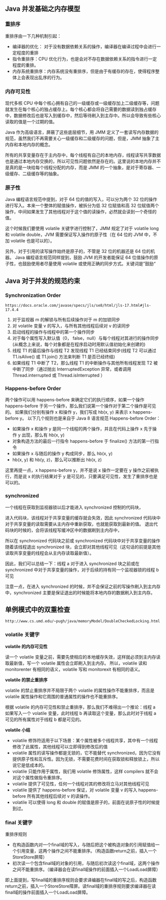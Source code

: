 

## Java 并发基础之内存模型

### 重排序

重排序由一下几种机制引起：
- 编译器的优化： 对于没有数据依赖关系的操作，编译器在编译过程中会进行一定程度的重排
- 指令重排序：CPU 优化行为，也是会对不存在数据依赖关系的指令进行一定程度的重排。
- 内存系统重排序：内存系统没有重排序，但是由于有缓存的存在，使得程序整体上会表现出乱序的行为。


### 内存可见性

现代多核 CPU 中每个核心拥有自己的一级缓存或一级缓存加上二级缓存等，问题就发生在每个核心的独占缓存上。每个核心都会将自己需要的数据读到独占缓存中，数据修改后也是写入到缓存中，然后等待刷入到主存中。所以会导致有些核心读取的值是一个过期的值。

Java 作为高级语言，屏蔽了这些底层细节，用 JMM 定义了一套读写内存数据的规范，虽然我们不再需要关心一级缓存和二级缓存的问题，但是，JMM 抽象了主内存和本地内存的概念。

所有的共享变量存在于主内存中，每个线程有自己的本地内存，线程读写共享数据也是通过本地内存交换的，所以可见性问题依然是存在的。这里说的本地内存并不是真的是一块给每个线程分配的内存，而是 JMM 的一个抽象，是对于寄存器、一级缓存、二级缓存等的抽象。


### 原子性

Java 编程语言规范中提到，对于 64 位的值的写入，可以分为两个 32 位的操作进行写入。本来一个整体的赋值操作，被拆分为低 32 位赋值和高 32 位赋值两个操作，中间如果发生了其他线程对于这个值的读操作，必然就会读到一个奇怪的值。

这个时候我们要使用 volatile 关键字进行控制了，JMM 规定了对于 volatile long 和 volatile double，JVM 需要保证写入操作的原子性（在 64 位的 JVM 中，不加 volatile 也是可以的）。

另外，对于引用的读写操作始终是原子的，不管是 32 位的机器还是 64 位的机器。
Java 编程语言规范同样提到，鼓励 JVM 的开发者能保证 64 位值操作的原子性，也鼓励使用者尽量使用 volatile 或使用正确的同步方式。关键词是”鼓励“


## Java 对于并发的规范约束

### Synchronization Order
```text
https://docs.oracle.com/javase/specs/jls/se8/html/jls-17.html#jls-17.4.4
```
1. 对于监视器 m 的解锁与所有后续操作对于 m 的加锁同步
2. 对 volatile 变量 v 的写入，与所有其他线程后续对 v 的读同步
3. 启动线程的操作与线程中的第一个操作同步
4. 对于每个属性写入默认值（0， false，null）与每个线程对其进行的操作同步(从概念上来说，每个对象都是在程序启动时用默认值初始化来创建的)
5. 线程 T1 的最后操作与线程 T2 发现线程 T1 已经结束同步(线程 T2 可以通过 T1.isAlive() 或 T1.join() 方法来判断 T1 是否已经终结)
6. 如果线程 T1 中断了 T2，那么线程 T1 的中断操作与其他所有线程发现 T2 被中断了同步（通过抛出 InterruptedException 异常，或者调用 Thread.interrupted 或 Thread.isInterrupted ）

### Happens-before Order
两个操作可以用 happens-before 来确定它们的执行顺序，如果一个操作 happens-before 于另一个操作，那么我们说第一个操作对于第二个操作是可见的。
如果我们分别有操作 x 和操作 y，我们写成 hb(x, y) 来表示 x happens-before y。
以下几个规则也是来自于 Java 8 语言规范 Happens-before Order：
- 如果操作 x 和操作 y 是同一个线程的两个操作，并且在代码上操作 x 先于操作 y 出现，那么有 hb(x, y)
- 对象构造方法的最后一行指令 happens-before 于 finalize() 方法的第一行指令
- 如果操作 x 与随后的操作 y 构成同步，那么 hb(x, y)
- hb(x, y) 和 hb(y, z)，那么可以推断出 hb(x, z)

这里再提一点，x happens-before y，并不是说 x 操作一定要在 y 操作之前被执行，而是说 x 的执行结果对于 y 是可见的，只要满足可见性，发生了重排序也是可以的。


### synchronized
一个线程在获取到监视器锁以后才能进入 synchronized 控制的代码块，

进入代码块，该线程对于共享变量的缓存就会失效，因此 synchronized 代码块中对于共享变量的读取需要从主内存中重新获取，也就能获取到最新的值。 退出代码块的时候的，会将该线程写缓冲区中的数据刷到主内存中，

所以在 synchronized 代码块之前或 synchronized 代码块中对于共享变量的操作随着该线程退出 synchronized 块，会立即对其他线程可见（这句话的前提是其他读取共享变量的线程会从主内存读取最新值）。

因此，我们可以总结一下：线程 a 对于进入 synchronized 块之前或在 synchronized 中对于共享变量的操作，对于后续的持有同一个监视器锁的线程 b 可见

注意一点，在进入 synchronized 的时候，并不会保证之前的写操作刷入到主内存中，synchronized 主要是保证退出的时候能将本地内存的数据刷入到主内存。



## 单例模式中的双重检查
```text
http://www.cs.umd.edu/~pugh/java/memoryModel/DoubleCheckedLocking.html
```

### volatile 关键字


**volatile 的内存可见性**

读一个 volatile 变量之前，需要先使相应的本地缓存失效，这样就必须到主内存读取最新值，写一个 volatile 属性会立即刷入到主内存。
所以，volatile 读和 monitorenter 有相同的语义，volatile 写和 monitorexit 有相同的语义。

**volatile 的禁止重排序**

volatile 的禁止重排序并不局限于两个 volatile 的属性操作不能重排序，而且是 volatile 属性操作和它周围的普通属性的操作也不能重排序。

根据 volatile 的内存可见性和禁止重排序，那么我们不难得出一个推论：线程 a 如果写入一个 volatile 变量，此时线程 b 再读取这个变量，那么此时对于线程 a 可见的所有属性对于线程 b 都是可见的。

**volatile 小结**
- volatile 修饰符适用于以下场景：某个属性被多个线程共享，其中有一个线程修改了此属性，其他线程可以立即得到修改后的值
- volatile 属性的读写操作都是无锁的，它不能替代 synchronized，因为它没有提供原子性和互斥性。因为无锁，不需要花费时间在获取锁和释放锁上，所以说它是低成本的。
- volatile 只能作用于属性，我们用 volatile 修饰属性，这样 compilers 就不会对这个属性做指令重排序。
- volatile 提供了可见性，任何一个线程对其的修改将立马对其他线程可见
- volatile 提供了 happens-before 保证，对 volatile 变量 v 的写入 happens-before 所有其他线程后续对 v 的读操作。
- volatile 可以使得 long 和 double 的赋值是原子的，前面在说原子性的时候提到过。

### final 关键字

重排序规则
- 在构造函数内对一个final域的写入，与随后把这个被构造对象的引用赋值给一个引用变量，这两个操作之间不能重排序。（构造函数return之前，插入一个StoreStore屏障）
- 初次读一个包含final域的对象的引用，与随后初次读这个final域，这两个操作之间不能重排序。（编译器会在读final域操作的前面插入一个LoadLoad屏障）
 
即上面提到，写final域的重排序规则会要求译编器在final域的写之后，构造函数return之前，插入一个StoreStore障屏。读final域的重排序规则要求编译器在读final域的操作前面插入一个LoadLoad屏障。




















